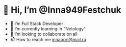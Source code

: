 # 👋 Hi, I’m @Inna949Festchuk
- 👀 I’m Full Stack Developer
- 🌱 I’m currently learning in "Netology"
- 💞️ I’m looking to collaborate on all
- 📫 How to reach me [innabori@mail.ru](innabori@mail.ru)

<!---
Inna949Festchuk/Inna949Festchuk is a ✨ special ✨ repository because its `README.md` (this file) appears on your GitHub profile.
You can click the Preview link to take a look at your changes.
--->
